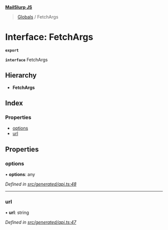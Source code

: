 **[MailSlurp JS](../README.md)**

> [Globals](../README.md) / FetchArgs

# Interface: FetchArgs

**`export`** 

**`interface`** FetchArgs

## Hierarchy

* **FetchArgs**

## Index

### Properties

* [options](fetchargs.md#options)
* [url](fetchargs.md#url)

## Properties

### options

•  **options**: any

*Defined in [src/generated/api.ts:48](https://github.com/mailslurp/mailslurp-client/blob/717d89d/src/generated/api.ts#L48)*

___

### url

•  **url**: string

*Defined in [src/generated/api.ts:47](https://github.com/mailslurp/mailslurp-client/blob/717d89d/src/generated/api.ts#L47)*
